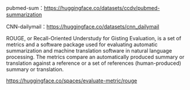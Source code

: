 pubmed-sum：https://huggingface.co/datasets/ccdv/pubmed-summarization

CNN-dailymail：https://huggingface.co/datasets/cnn_dailymail

ROUGE, or Recall-Oriented Understudy for Gisting Evaluation, is a set of metrics and a software package used for evaluating automatic summarization and machine translation software in natural language processing. The metrics compare an automatically produced summary or translation against a reference or a set of references (human-produced) summary or translation.

https://huggingface.co/spaces/evaluate-metric/rouge
